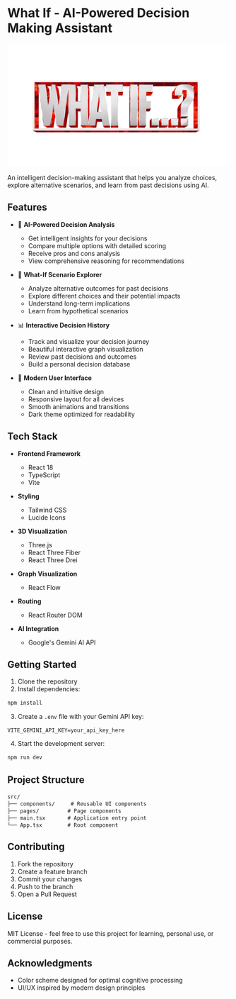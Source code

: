 # What If - AI-Powered Decision Making Assistant

![What If Logo](/public/logo.png)

An intelligent decision-making assistant that helps you analyze choices, explore alternative scenarios, and learn from past decisions using AI.

## Features

- 🧠 **AI-Powered Decision Analysis**
  - Get intelligent insights for your decisions
  - Compare multiple options with detailed scoring
  - Receive pros and cons analysis
  - View comprehensive reasoning for recommendations

- 🔄 **What-If Scenario Explorer**
  - Analyze alternative outcomes for past decisions
  - Explore different choices and their potential impacts
  - Understand long-term implications
  - Learn from hypothetical scenarios

- 📊 **Interactive Decision History**
  - Track and visualize your decision journey
  - Beautiful interactive graph visualization
  - Review past decisions and outcomes
  - Build a personal decision database

- 🎨 **Modern User Interface**
  - Clean and intuitive design
  - Responsive layout for all devices
  - Smooth animations and transitions
  - Dark theme optimized for readability

## Tech Stack

- **Frontend Framework**
  - React 18
  - TypeScript
  - Vite

- **Styling**
  - Tailwind CSS
  - Lucide Icons

- **3D Visualization**
  - Three.js
  - React Three Fiber
  - React Three Drei

- **Graph Visualization**
  - React Flow

- **Routing**
  - React Router DOM

- **AI Integration**
  - Google's Gemini AI API

## Getting Started

1. Clone the repository
2. Install dependencies:
```bash
npm install
```

3. Create a `.env` file with your Gemini API key:
```env
VITE_GEMINI_API_KEY=your_api_key_here
```

4. Start the development server:
```bash
npm run dev
```

## Project Structure

```
src/
├── components/     # Reusable UI components
├── pages/         # Page components
├── main.tsx       # Application entry point
└── App.tsx        # Root component
```

## Contributing

1. Fork the repository
2. Create a feature branch
3. Commit your changes
4. Push to the branch
5. Open a Pull Request

## License

MIT License - feel free to use this project for learning, personal use, or commercial purposes.

## Acknowledgments
- Color scheme designed for optimal cognitive processing
- UI/UX inspired by modern design principles